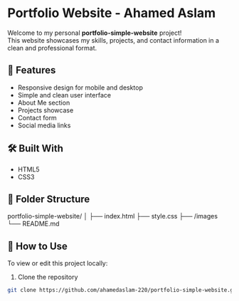 # Portfolio Website - Ahamed Aslam

Welcome to my personal **portfolio-simple-website** project!  
This website showcases my skills, projects, and contact information in a clean and professional format.


## 📌 Features

- Responsive design for mobile and desktop
- Simple and clean user interface
- About Me section
- Projects showcase
- Contact form
- Social media links

## 🛠️ Built With

- HTML5  
- CSS3  

## 📁 Folder Structure

portfolio-simple-website/
│
├── index.html
├── style.css
├── /images
└── README.md

## 🚀 How to Use

To view or edit this project locally:

1. Clone the repository  
```bash
git clone https://github.com/ahamedaslam-220/portfolio-simple-website.git



